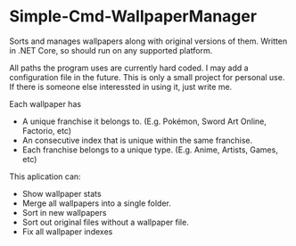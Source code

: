 # Simple-Cmd-WallpaperManager
Sorts and manages wallpapers along with original versions of them.
Written in .NET Core, so should run on any supported platform.

All paths the program uses are currently hard coded. I may add a configuration file in the future.
This is only a small project for personal use. If there is someone else interessted in using it, just write me.

Each wallpaper has
* A unique franchise it belongs to. (E.g. Pokémon, Sword Art Online, Factorio, etc)
* An consecutive index that is unique within the same franchise.
* Each franchise belongs to a unique type. (E.g. Anime, Artists, Games, etc)

This aplication can:
* Show wallpaper stats
* Merge all wallpapers into a single folder.
* Sort in new wallpapers
* Sort out original files without a wallpaper file.
* Fix all wallpaper indexes
